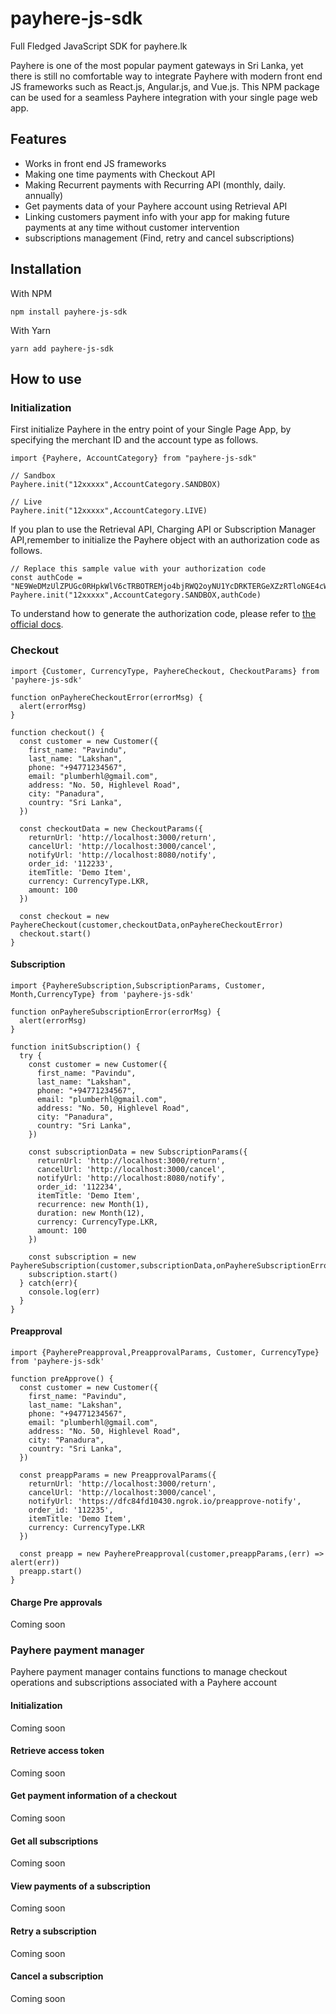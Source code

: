 # payhere-js-sdk
Full Fledged JavaScript SDK for payhere.lk 

Payhere is one of the most popular payment gateways in Sri Lanka, yet there is still no comfortable way to integrate Payhere with modern front end JS frameworks such as 
React.js, Angular.js, and Vue.js. This NPM package can be used for a seamless Payhere integration with your single page web app.

## Features

- Works in front end JS frameworks
- Making one time payments with Checkout API
- Making Recurrent payments with Recurring API (monthly, daily. annually)
- Get payments data of your Payhere account using Retrieval API
- Linking customers payment info with your app for making future payments at any time without customer intervention
- subscriptions management (Find, retry and cancel subscriptions)

## Installation

With NPM
```
npm install payhere-js-sdk
```
With Yarn
```
yarn add payhere-js-sdk
```

## How to use

### Initialization

First initialize Payhere in the entry point of your Single Page App, by specifying the merchant ID and the account type as follows.

```
import {Payhere, AccountCategory} from "payhere-js-sdk"

// Sandbox 
Payhere.init("12xxxxx",AccountCategory.SANDBOX)

// Live
Payhere.init("12xxxxx",AccountCategory.LIVE)
```

If you plan to use the Retrieval API, Charging API or Subscription Manager API,remember to initialize the Payhere object with an authorization code as follows. 

```
// Replace this sample value with your authorization code
const authCode = "NE9WeDMzUlZPUGc0RHpkWlV6cTRBOTREMjo4bjRWQ2oyNU1YcDRKTERGeXZzRTloNGE4cWdiUGFaVUk0SkVXSzRGQ3ZvcA==" 
Payhere.init("12xxxxx",AccountCategory.SANDBOX,authCode)
```

To understand how to generate the authorization code, please refer to [the official docs](https://support.payhere.lk/api-&-mobile-sdk/payhere-subscription#2-generate-an-authorization-code).

### Checkout

``` 
import {Customer, CurrencyType, PayhereCheckout, CheckoutParams} from 'payhere-js-sdk'

function onPayhereCheckoutError(errorMsg) {
  alert(errorMsg)
}
  
function checkout() {
  const customer = new Customer({
    first_name: "Pavindu",
    last_name: "Lakshan",
    phone: "+94771234567",
    email: "plumberhl@gmail.com",
    address: "No. 50, Highlevel Road",
    city: "Panadura",
    country: "Sri Lanka",
  })

  const checkoutData = new CheckoutParams({
    returnUrl: 'http://localhost:3000/return',
    cancelUrl: 'http://localhost:3000/cancel',
    notifyUrl: 'http://localhost:8080/notify',
    order_id: '112233',
    itemTitle: 'Demo Item',
    currency: CurrencyType.LKR,
    amount: 100
  })

  const checkout = new PayhereCheckout(customer,checkoutData,onPayhereCheckoutError)
  checkout.start()
}
```

#### Subscription

```
import {PayhereSubscription,SubscriptionParams, Customer, Month,CurrencyType} from 'payhere-js-sdk'

function onPayhereSubscriptionError(errorMsg) {
  alert(errorMsg)
}

function initSubscription() {
  try {
    const customer = new Customer({
      first_name: "Pavindu",
      last_name: "Lakshan",
      phone: "+94771234567",
      email: "plumberhl@gmail.com",
      address: "No. 50, Highlevel Road",
      city: "Panadura",
      country: "Sri Lanka",
    })

    const subscriptionData = new SubscriptionParams({
      returnUrl: 'http://localhost:3000/return',
      cancelUrl: 'http://localhost:3000/cancel',
      notifyUrl: 'http://localhost:8080/notify',
      order_id: '112234',
      itemTitle: 'Demo Item',
      recurrence: new Month(1),
      duration: new Month(12),
      currency: CurrencyType.LKR,
      amount: 100
    })
          
    const subscription = new PayhereSubscription(customer,subscriptionData,onPayhereSubscriptionError)
    subscription.start()
  } catch(err){
    console.log(err)
  }
}
```

#### Preapproval

```
import {PayherePreapproval,PreapprovalParams, Customer, CurrencyType} from 'payhere-js-sdk'

function preApprove() {
  const customer = new Customer({
    first_name: "Pavindu",
    last_name: "Lakshan",
    phone: "+94771234567",
    email: "plumberhl@gmail.com",
    address: "No. 50, Highlevel Road",
    city: "Panadura",
    country: "Sri Lanka",
  })

  const preappParams = new PreapprovalParams({
    returnUrl: 'http://localhost:3000/return',
    cancelUrl: 'http://localhost:3000/cancel',
    notifyUrl: 'https://dfc84fd10430.ngrok.io/preapprove-notify',
    order_id: '112235',
    itemTitle: 'Demo Item',
    currency: CurrencyType.LKR
  })
  
  const preapp = new PayherePreapproval(customer,preappParams,(err) => alert(err))
  preapp.start()
}
```

#### Charge Pre approvals

Coming soon

### Payhere payment manager

Payhere payment manager contains functions to manage checkout operations and subscriptions associated with a Payhere account

#### Initialization

Coming soon

#### Retrieve access token

Coming soon

#### Get payment information of a checkout

Coming soon

#### Get all subscriptions

Coming soon

#### View payments of a subscription

Coming soon

#### Retry a subscription

Coming soon

#### Cancel a subscription

Coming soon